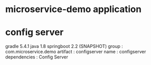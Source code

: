 # microservice-demo application

# config server
  gradle 5.4.1 
  java 1.8
  springboot 2.2 (SNAPSHOT) 
  group : com.microservice.demo
  artifact : configserver
  name : configserver
  dependencies : Config Server
